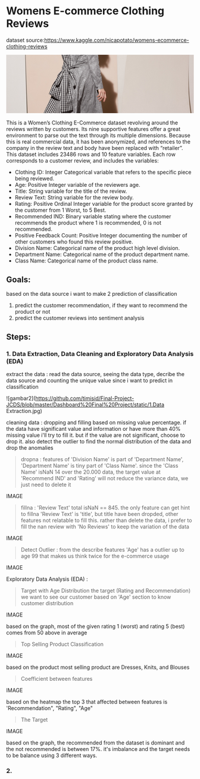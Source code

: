 # Womens E-commerce Clothing Reviews 
dataset source:https://www.kaggle.com/nicapotato/womens-ecommerce-clothing-reviews

![gambar1](https://github.com/timisid/Final-Project-JCDS/blob/master/Dashboard%20Final%20Project/static/about.jpg)

This is a Women’s Clothing E-Commerce dataset revolving around the reviews written by customers. Its nine supportive features offer a great environment to parse out the text through its multiple dimensions. Because this is real commercial data, it has been anonymized, and references to the company in the review text and body have been replaced with “retailer”.
This dataset includes 23486 rows and 10 feature variables. Each row corresponds to a customer review, and includes the variables:

- Clothing ID: Integer Categorical variable that refers to the specific piece being reviewed.
- Age: Positive Integer variable of the reviewers age.
- Title: String variable for the title of the review.
- Review Text: String variable for the review body.
- Rating: Positive Ordinal Integer variable for the product score granted by the customer from 1 Worst, to 5 Best.
- Recommended IND: Binary variable stating where the customer recommends the product where 1 is recommended, 0 is not recommended.
- Positive Feedback Count: Positive Integer documenting the number of other customers who found this review positive.
- Division Name: Categorical name of the product high level division.
- Department Name: Categorical name of the product department name.
- Class Name: Categorical name of the product class name.

## Goals:
based on the data source i want to make 2 prediction of classification
1. predict the customer recommendation, if they want to recommend the product or not
2. predict the customer reviews into sentiment analysis

## Steps: 
### 1. Data Extraction, Data Cleaning and Exploratory Data Analysis (EDA)
extract the data : read the data source, seeing the data type, decribe the data source and counting the unique value since i want to predict in classification

![gambar2](https://github.com/timisid/Final-Project-JCDS/blob/master/Dashboard%20Final%20Project/static/1.Data Extraction.jpg)

cleaning data : dropping and filling based on missing value percentage. if the data have significant value and information or have more than 40% missing value i'll try to fill it. but if the value are not significant, choose to drop it. also detect the outlier to find the normal distribution of the data and drop the anomalies

>dropna : features of 'Division Name' is part of 'Department Name', 'Department Name' is tiny part of 'Class Name'. since the 'Class Name' isNaN 14 over the 20.000 data, the target value at 'Recommend IND' and 'Rating' will not reduce the variance data, we just need to delete it

IMAGE 

>fillna : 'Review Text' total isNaN == 845. the only feature can get hint to fillna 'Review Text' is 'title', but title have been dropded, other features not relatable to fill this. rather than delete the data, i prefer to fill the nan review with 'No Reviews' to keep the variation of the data

IMAGE

>Detect Outlier : from the describe features 'Age' has a outlier up to age 99 that makes us think twice for the e-commerce usage

IMAGE

Exploratory Data Analysis (EDA) : 
>Target with Age Distribution
the target (Rating and Recommendation) we want to see our customer based on 'Age' section to know customer distribution

IMAGE

based on the graph, most of the given rating 1 (worst) and rating 5 (best) comes from 50 above in average

>Top Selling Product Classification

IMAGE

based on the product most selling product are Dresses, Knits, and Blouses

>Coefficient between features

IMAGE

based on the heatmap the top 3 that affected between features is 'Recommendation", "Rating", "Age"

>The Target

IMAGE

based on the graph, the recommended from the dataset is dominant and the not recommended is between 17%. it's imbalance and the target needs to be balance using 3 different ways.

### 2. 




